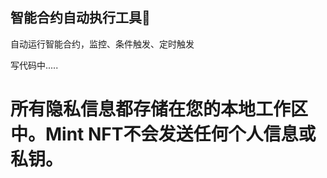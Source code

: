 ## 智能合约自动执行工具🔧

自动运行智能合约，监控、条件触发、定时触发

写代码中.....







# 所有隐私信息都存储在您的本地工作区中。Mint NFT不会发送任何个人信息或私钥。


